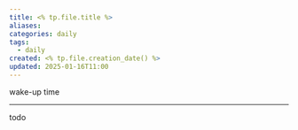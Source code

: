 ```yaml
---
title: <% tp.file.title %>
aliases: 
categories: daily
tags:
  - daily
created: <% tp.file.creation_date() %>
updated: 2025-01-16T11:00
---
```

wake-up time

---

todo
